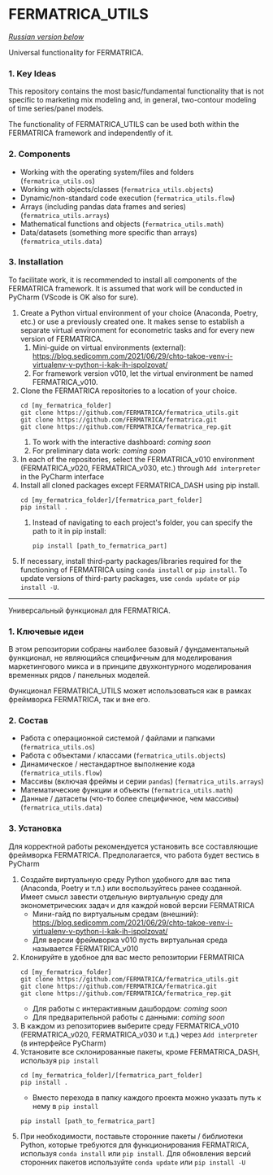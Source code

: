 # FERMATRICA_UTILS

[_Russian version below_](#RU)

Universal functionality for FERMATRICA.

### 1. Key Ideas
This repository contains the most basic/fundamental functionality that is not specific to marketing mix modeling and, in general, two-contour modeling of time series/panel models.

The functionality of FERMATRICA_UTILS can be used both within the FERMATRICA framework and independently of it.

### 2. Components

- Working with the operating system/files and folders (`fermatrica_utils.os`)
- Working with objects/classes (`fermatrica_utils.objects`)
- Dynamic/non-standard code execution (`fermatrica_utils.flow`)
- Arrays (including pandas data frames and series) (`fermatrica_utils.arrays`)
- Mathematical functions and objects (`fermatrica_utils.math`)
- Data/datasets (something more specific than arrays) (`fermatrica_utils.data`)

### 3. Installation

To facilitate work, it is recommended to install all components of the FERMATRICA framework. It is assumed that work will be conducted in PyCharm (VScode is OK also for sure).

1. Create a Python virtual environment of your choice (Anaconda, Poetry, etc.) or use a previously created one. It makes sense to establish a separate virtual environment for econometric tasks and for every new version of FERMATRICA.
    1. Mini-guide on virtual environments (external): https://blog.sedicomm.com/2021/06/29/chto-takoe-venv-i-virtualenv-v-python-i-kak-ih-ispolzovat/
    2. For framework version v010, let the virtual environment be named FERMATRICA_v010.
2. Clone the FERMATRICA repositories to a location of your choice.
    ```commandline
    cd [my_fermatrica_folder]
    git clone https://github.com/FERMATRICA/fermatrica_utils.git 
    git clone https://github.com/FERMATRICA/fermatrica.git
    git clone https://github.com/FERMATRICA/fermatrica_rep.git 
    ```
   1. To work with the interactive dashboard: _coming soon_
    2. For preliminary data work: _coming soon_
3. In each of the repositories, select the FERMATRICA_v010 environment (FERMATRICA_v020, FERMATRICA_v030, etc.) through `Add interpreter` in the PyCharm interface
4. Install all cloned packages except FERMATRICA_DASH using pip install.
    ```commandline
    cd [my_fermatrica_folder]/[fermatrica_part_folder]
    pip install .
    ```
   1. Instead of navigating to each project's folder, you can specify the path to it in pip install:
       ```commandline
       pip install [path_to_fermatrica_part]
       ```
5. If necessary, install third-party packages/libraries required for the functioning of FERMATRICA using `conda install` or `pip install`. To update versions of third-party packages, use `conda update` or `pip install -U`.

-------------------------------------

<a name="RU"></a>
Универсальный функционал для FERMATRICA.

### 1. Ключевые идеи

В этом репозитории собраны наиболее базовый / фундаментальный функционал, не являющийся специфичным для моделирования маркетингового микса и в принципе двухконтурного моделирования временных рядов / панельных моделей.

Функционал FERMATRICA_UTILS может использоваться как в рамках фреймворка FERMATRICA, так и вне его.

### 2. Состав

- Работа с операционной системой / файлами и папками (`fermatrica_utils.os`) 
- Работа с объектами / классами (`fermatrica_utils.objects`)
- Динамическое / нестандартное выполнение кода (`fermatrica_utils.flow`)
- Массивы (включая фреймы и серии `pandas`) (`fermatrica_utils.arrays`)
- Математические функции и объекты (`fermatrica_utils.math`)
- Данные / датасеты (что-то более специфичное, чем массивы) (`fermatrica_utils.data`)

### 3. Установка

Для корректной работы рекомендуется установить все составляющие фреймворка FERMATRICA. Предполагается, что работа будет вестись в PyCharm

1. Создайте виртуальную среду Python удобного для вас типа (Anaconda, Poetry и т.п.) или воспользуйтесь ранее созданной. Имеет смысл завести отдельную виртуальную среду для эконометрических задач и для каждой новой версии FERMATRICA
   - Мини-гайд по виртуальным средам (внешний): https://blog.sedicomm.com/2021/06/29/chto-takoe-venv-i-virtualenv-v-python-i-kak-ih-ispolzovat/
   - Для версии фреймворка v010 пусть виртуальная среда называется FERMATRICA_v010
2. Клонируйте в удобное для вас место репозитории FERMATRICA
    ```commandline
    cd [my_fermatrica_folder]
    git clone https://github.com/FERMATRICA/fermatrica_utils.git 
    git clone https://github.com/FERMATRICA/fermatrica.git
    git clone https://github.com/FERMATRICA/fermatrica_rep.git 
    ```
    - Для работы с интерактивным дашбордом: _coming soon_
   - Для предварительной работы с данными: _coming soon_
3. В каждом из репозиториев выберите среду FERMATRICA_v010 (FERMATRICA_v020, FERMATRICA_v030 и т.д.) через `Add interpreter` (в интерфейсе PyCharm)
4. Установите все склонированные пакеты, кроме FERMATRICA_DASH, используя `pip install`
    ```commandline
    cd [my_fermatrica_folder]/[fermatrica_part_folder]
    pip install .
    ```
   - Вместо перехода в папку каждого проекта можно указать путь к нему в `pip install`
   ```commandline
   pip install [path_to_fermatrica_part]
   ```
5. При необходимости, поставьте сторонние пакеты / библиотеки Python, которые требуются для функционирования FERMATRICA, используя `conda install` или `pip install`. Для обновления версий сторонних пакетов используйте `conda update` или `pip install -U`



